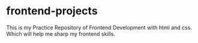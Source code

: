 # frontend-projects
This  is my Practice Repository of Frontend Development with html and css. Which will help me sharp my frontend skills.
